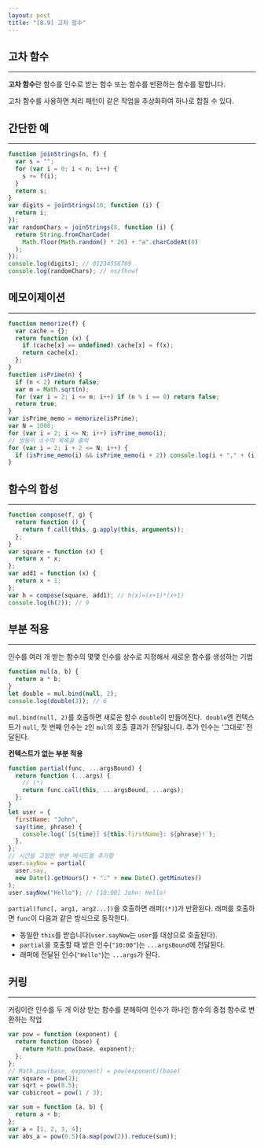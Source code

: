 ```yaml
---
layout: post
title: "[8.9] 고차 함수"
---
```


## 고차 함수

---

**고차 함수**란 함수를 인수로 받는 함수 또는 함수를 반환하는 함수를 말합니다.

고차 함수를 사용하면 처리 패턴이 같은 작업을 추상화하여 하나로 합칠 수 있다.

## 간단한 예

---

```jsx
function joinStrings(n, f) {
  var s = "";
  for (var i = 0; i < n; i++) {
    s += f(i);
  }
  return s;
}
var digits = joinStrings(10, function (i) {
  return i;
});
var randomChars = joinStrings(8, function (i) {
  return String.fromCharCode(
    Math.floor(Math.random() * 26) + "a".charCodeAt(0)
  );
});
console.log(digits); // 01234556789
console.log(randomChars); // nszfhnwf
```

## 메모이제이션

---

```jsx
function memorize(f) {
  var cache = {};
  return function (x) {
    if (cache[x] == undefined) cache[x] = f(x);
    return cache[x];
  };
}
function isPrime(n) {
  if (n < 2) return false;
  var m = Math.sqrt(n);
  for (var i = 2; i <= m; i++) if (n % i == 0) return false;
  return true;
}
var isPrime_memo = memorize(isPrime);
var N = 1000;
for (var i = 2; i <= N; i++) isPrime_memo(i);
// 쌍둥이 소수의 목록을 출력
for (var i = 2; i + 2 <= N; i++) {
  if (isPrime_memo(i) && isPrime_memo(i + 2)) console.log(i + "," + (i + 2));
}
```

## 함수의 합성

---

```jsx
function compose(f, g) {
  return function () {
    return f.call(this, g.apply(this, arguments));
  };
}
var square = function (x) {
  return x * x;
};
var add1 = function (x) {
  return x + 1;
};
var h = compose(square, add1); // h(x)=(x+1)*(x+1)
console.log(h(2)); // 9
```

## 부분 적용

---

인수를 여러 개 받는 함수의 몇몇 인수를 상수로 지정해서 새로운 함수를 생성하는 기법

```jsx
function mul(a, b) {
  return a * b;
}
let double = mul.bind(null, 2);
console.log(double(3)); // 6
```

`mul.bind(null, 2)`를 호출하면 새로운 함수 `double`이 만들어진다.  `double`엔 컨텍스트가 `null`, 첫 번째 인수는 `2`인 `mul`의 호출 결과가 전달됩니다. 추가 인수는 ‘그대로’ 전달된다.

**컨텍스트가 없는 부분 적용**

```jsx
function partial(func, ...argsBound) {
  return function (...args) {
    // (*)
    return func.call(this, ...argsBound, ...args);
  };
}
let user = {
  firstName: "John",
  say(time, phrase) {
    console.log(`[${time}] ${this.firstName}: ${phrase}!`);
  },
};
// 시간을 고정한 부분 메서드를 추가함
user.sayNow = partial(
  user.say,
  new Date().getHours() + ":" + new Date().getMinutes()
);
user.sayNow("Hello"); // [10:00] John: Hello!
```

`partial(func[, arg1, arg2...])`을 호출하면 래퍼(`(*)`)가 반환된다. 래퍼를 호출하면 `func`이 다음과 같은 방식으로 동작한다.

- 동일한 `this`를 받습니다(`user.sayNow`는 `user`를 대상으로 호출된다).
- `partial`을 호출할 때 받은 인수(`"10:00"`)는 `...argsBound`에 전달된다.
- 래퍼에 전달된 인수(`"Hello"`)는 `...args`가 된다.

## 커링

---

커링이란 인수를 두 개 이상 받는 함수를 분해하여 인수가 하나인 함수의 중첩 함수로 변환하는 작업

```jsx
var pow = function (exponent) {
  return function (base) {
    return Math.pow(base, exponent);
  };
};
// Math.pow(base, exponent) = pow(exponent)(base)
var square = pow(2);
var sqrt = pow(0.5);
var cubicroot = pow(1 / 3);

var sum = function (a, b) {
  return a + b;
};
var a = [1, 2, 3, 4];
var abs_a = pow(0.5)(a.map(pow(2)).reduce(sum));
```
